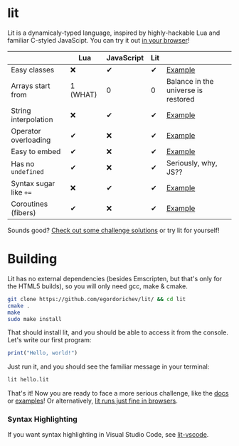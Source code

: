 # lit

Lit is a dynamicaly-typed language, inspired by highly-hackable Lua and familiar C-styled JavaScipt.
You can try it out [in your browser](https://github.com/egordorichev/lit-html)!

|  | Lua | JavaScript | Lit | |
|-|-|-|-|-|
| Easy classes | &#x274C; | &#10004; | &#10004; | [Example]() |
| Arrays start from | 1 (WHAT) | 0 | 0 | Balance in the universe is restored |
| String interpolation | &#x274C; | &#10004; | &#10004; | [Example]() |
| Operator overloading | &#10004; | &#x274C; | &#10004; | [Example]() |
| Easy to embed | &#10004; | &#x274C; | &#10004; | [Example]() |
| Has no `undefined` | &#10004; | &#x274C; | &#10004; | Seriously, why, JS?? |
| Syntax sugar like `+=` | &#x274C; | &#10004; | &#10004; | [Example]() |
| Coroutines (fibers) | &#10004; | &#x274C; | &#10004; | [Example]() |

Sounds good? [Check out some challenge solutions](https://github.com/egordorichev/lit/tree/master/test/challenges) or try lit for yourself!

# Building

Lit has no external dependencies (besides Emscripten, but that's only for the HTML5 builds), so you will only need gcc, make & cmake.

```bash
git clone https://github.com/egordorichev/lit/ && cd lit 
cmake .
make
sudo make install
```

That should install lit, and you should be able to access it from the console. Let's write our first program:

```js
print("Hello, world!")
```

Just run it, and you should see the familiar message in your terminal:

```bash
lit hello.lit
```

That's it! Now you are ready to face a more serious challenge, like the [docs]() or [examples](https://github.com/egordorichev/lit/tree/master/test/challenges)!
Or alternatively, [lit runs just fine in browsers](https://github.com/egordorichev/lit-html).

### Syntax Highlighting

If you want syntax highlighting in Visual Studio Code, see [lit-vscode](https://github.com/egordorichev/lit-vscode).
